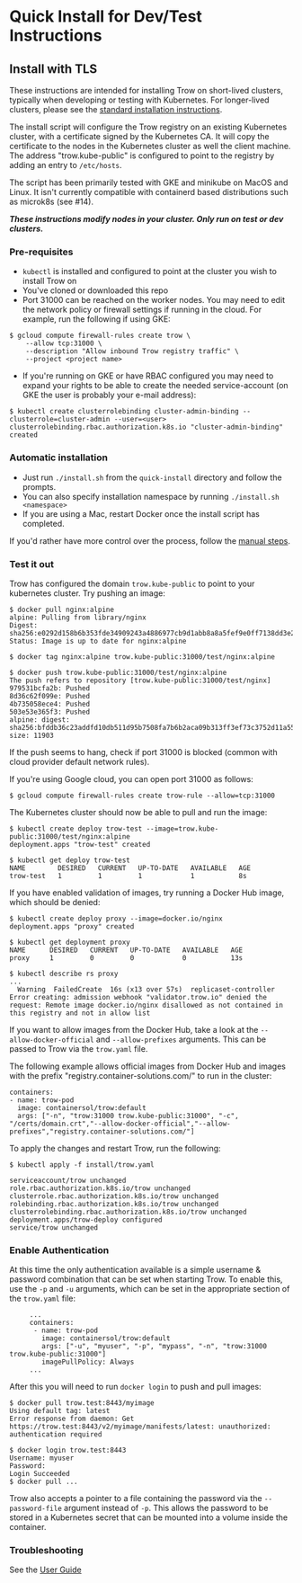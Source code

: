 Quick Install for Dev/Test Instructions
=======================================

## Install with TLS

These instructions are intended for installing Trow on short-lived clusters, typically when
developing or testing with Kubernetes. For longer-lived clusters, please see the [standard
installation instructions](install/INSTALL.md). 

The install script will configure the Trow registry on an existing Kubernetes
cluster, with a certificate signed by the Kubernetes CA. It will copy the certificate to the nodes
in the Kubernetes cluster as well the client machine. The address "trow.kube-public" is configured
to point to the registry by adding an entry to `/etc/hosts`.

The script has been primarily tested with GKE and minikube on MacOS and Linux. It isn't currently
compatible with containerd based distributions such as microk8s (see #14).

***These instructions modify nodes in your cluster. Only run on test or dev clusters.***

### Pre-requisites

 - `kubectl` is installed and configured to point at the cluster you wish to install Trow on
 - You've cloned or downloaded this repo
 - Port 31000 can be reached on the worker nodes. You may need to edit the network policy or firewall settings if running in the cloud. For example, run the following if using GKE:
```
$ gcloud compute firewall-rules create trow \
    --allow tcp:31000 \ 
    --description "Allow inbound Trow registry traffic" \ 
    --project <project name>
```
 - If you're running on GKE or have RBAC configured you may need to expand your
   rights to be able to create the needed service-account (on GKE the user is probably your e-mail address):
```
$ kubectl create clusterrolebinding cluster-admin-binding --clusterrole=cluster-admin --user=<user>
clusterrolebinding.rbac.authorization.k8s.io "cluster-admin-binding" created
```

### Automatic installation

 - Just run `./install.sh` from the `quick-install` directory and follow the prompts. 
 - You can also specify installation namespace by running `./install.sh <namespace>`
 - If you are using a Mac, restart Docker once the install script has completed.

If you'd rather have more control over the process, follow the [manual
steps](./docs/MANUAL_INSTALL.md).

### Test it out

Trow has configured the domain `trow.kube-public` to point to your kubernetes cluster. Try pushing an image:

```
$ docker pull nginx:alpine
alpine: Pulling from library/nginx
Digest: sha256:e0292d158b6b353fde34909243a4886977cb9d1abb8a8a5fef9e0ff7138dd3e2
Status: Image is up to date for nginx:alpine
```
```
$ docker tag nginx:alpine trow.kube-public:31000/test/nginx:alpine
```
```
$ docker push trow.kube-public:31000/test/nginx:alpine
The push refers to repository [trow.kube-public:31000/test/nginx]
979531bcfa2b: Pushed 
8d36c62f099e: Pushed 
4b735058ece4: Pushed 
503e53e365f3: Pushed 
alpine: digest: sha256:bfddb36c23addfd10db511d95b7508fa7b6b2aca09b313ff3ef73c3752d11a55 size: 11903
```

If the push seems to hang, check if port 31000 is blocked (common with cloud provider default network rules).

If you're using Google cloud, you can open port 31000 as follows:

```
$ gcloud compute firewall-rules create trow-rule --allow=tcp:31000
```

The Kubernetes cluster should now be able to pull and run the image:

```
$ kubectl create deploy trow-test --image=trow.kube-public:31000/test/nginx:alpine
deployment.apps "trow-test" created
```
```
$ kubectl get deploy trow-test
NAME        DESIRED   CURRENT   UP-TO-DATE   AVAILABLE   AGE
trow-test   1         1         1            1           8s
```

If you have enabled validation of images, try running a Docker Hub image, which should be denied:

```
$ kubectl create deploy proxy --image=docker.io/nginx
deployment.apps "proxy" created
```
```
$ kubectl get deployment proxy
NAME      DESIRED   CURRENT   UP-TO-DATE   AVAILABLE   AGE
proxy     1         0         0            0           13s
```
```
$ kubectl describe rs proxy
...
  Warning  FailedCreate  16s (x13 over 57s)  replicaset-controller  Error creating: admission webhook "validator.trow.io" denied the request: Remote image docker.io/nginx disallowed as not contained in this registry and not in allow list
```

If you want to allow images from the Docker Hub, take a look at the `--allow-docker-official` and `--allow-prefixes` arguments. This can be passed to Trow via the `trow.yaml` file.

The following example allows official images from Docker Hub and images with the prefix "registry.container-solutions.com/" to run in the cluster:
```
containers:
- name: trow-pod
  image: containersol/trow:default
  args: ["-n", "trow:31000 trow.kube-public:31000", "-c", "/certs/domain.crt","--allow-docker-official","--allow-prefixes","registry.container-solutions.com/"]
```
To apply the changes and restart Trow, run the following:
```
$ kubectl apply -f install/trow.yaml 

serviceaccount/trow unchanged
role.rbac.authorization.k8s.io/trow unchanged
clusterrole.rbac.authorization.k8s.io/trow unchanged
rolebinding.rbac.authorization.k8s.io/trow unchanged
clusterrolebinding.rbac.authorization.k8s.io/trow unchanged
deployment.apps/trow-deploy configured
service/trow unchanged
```


### Enable Authentication

At this time the only authentication available is a simple username & password combination that can be set when starting Trow. To enable this, use the `-p` and `-u` arguments, which can be set in the appropriate section of the `trow.yaml` file:

```
     ...
     containers:                                                               
      - name: trow-pod                                                          
        image: containersol/trow:default                                        
        args: ["-u", "myuser", "-p", "mypass", "-n", "trow:31000 trow.kube-public:31000"]                       
        imagePullPolicy: Always
     ...   

```

After this you will need to run `docker login` to push and pull images:

```
$ docker pull trow.test:8443/myimage
Using default tag: latest
Error response from daemon: Get https://trow.test:8443/v2/myimage/manifests/latest: unauthorized: authentication required
```
```
$ docker login trow.test:8443
Username: myuser
Password: 
Login Succeeded
$ docker pull ...
```

Trow also accepts a pointer to a file containing the password via the `--password-file` argument instead of `-p`. This allows the password to be stored in a Kubernetes secret that can be mounted into a volume inside the container.

### Troubleshooting

See the [User Guide](docs/USER_GUIDE.md#Troubleshooting)

